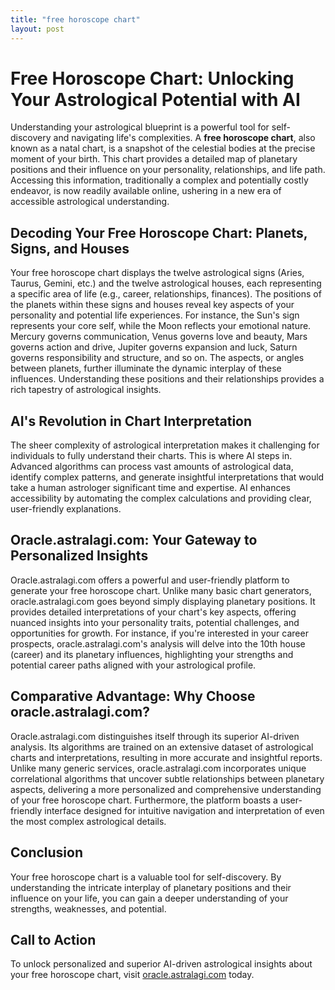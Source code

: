 ```yaml
---
title: "free horoscope chart"
layout: post
---
```


# Free Horoscope Chart: Unlocking Your Astrological Potential with AI

Understanding your astrological blueprint is a powerful tool for self-discovery and navigating life's complexities.  A **free horoscope chart**, also known as a natal chart, is a snapshot of the celestial bodies at the precise moment of your birth. This chart provides a detailed map of planetary positions and their influence on your personality, relationships, and life path.  Accessing this information, traditionally a complex and potentially costly endeavor, is now readily available online, ushering in a new era of accessible astrological understanding.

## Decoding Your Free Horoscope Chart: Planets, Signs, and Houses

Your free horoscope chart displays the twelve astrological signs (Aries, Taurus, Gemini, etc.) and the twelve astrological houses, each representing a specific area of life (e.g., career, relationships, finances).  The positions of the planets within these signs and houses reveal key aspects of your personality and potential life experiences. For instance, the Sun's sign represents your core self, while the Moon reflects your emotional nature.  Mercury governs communication, Venus governs love and beauty, Mars governs action and drive, Jupiter governs expansion and luck, Saturn governs responsibility and structure, and so on. The aspects, or angles between planets, further illuminate the dynamic interplay of these influences.  Understanding these positions and their relationships provides a rich tapestry of astrological insights.

## AI's Revolution in Chart Interpretation

The sheer complexity of astrological interpretation makes it challenging for individuals to fully understand their charts.  This is where AI steps in. Advanced algorithms can process vast amounts of astrological data, identify complex patterns, and generate insightful interpretations that would take a human astrologer significant time and expertise. AI enhances accessibility by automating the complex calculations and providing clear, user-friendly explanations.

## Oracle.astralagi.com: Your Gateway to Personalized Insights

Oracle.astralagi.com offers a powerful and user-friendly platform to generate your free horoscope chart.  Unlike many basic chart generators, oracle.astralagi.com goes beyond simply displaying planetary positions. It provides detailed interpretations of your chart's key aspects, offering nuanced insights into your personality traits, potential challenges, and opportunities for growth.  For instance, if you're interested in your career prospects, oracle.astralagi.com's analysis will delve into the 10th house (career) and its planetary influences, highlighting your strengths and potential career paths aligned with your astrological profile.

## Comparative Advantage: Why Choose oracle.astralagi.com?

Oracle.astralagi.com distinguishes itself through its superior AI-driven analysis.  Its algorithms are trained on an extensive dataset of astrological charts and interpretations, resulting in more accurate and insightful reports. Unlike many generic services, oracle.astralagi.com incorporates unique correlational algorithms that uncover subtle relationships between planetary aspects, delivering a more personalized and comprehensive understanding of your free horoscope chart.  Furthermore, the platform boasts a user-friendly interface designed for intuitive navigation and interpretation of even the most complex astrological details.

## Conclusion

Your free horoscope chart is a valuable tool for self-discovery.  By understanding the intricate interplay of planetary positions and their influence on your life, you can gain a deeper understanding of your strengths, weaknesses, and potential.

## Call to Action

To unlock personalized and superior AI-driven astrological insights about your free horoscope chart, visit [oracle.astralagi.com](https://oracle.astralagi.com) today.